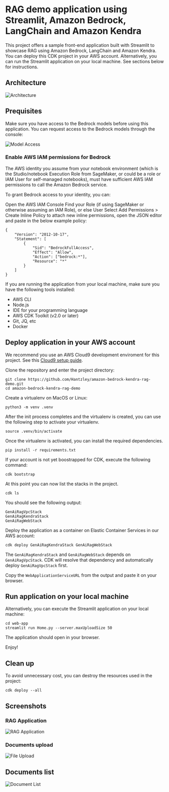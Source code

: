 
# RAG demo application using Streamlit, Amazon Bedrock, LangChain and Amazon Kendra

This project offers a sample front-end application built with Streamlit to showcase RAG using Amazon Bedrock, LangChain and Amazon Kendra. 
You can deploy this CDK project in your AWS account. Alternatively, you can run the Streamlit application on your local machine. 
See sections below for instructions.

## Architecture
![Architecture](./images/architecture.png)


## Prequisites

Make sure you have access to the Bedrock models before using this application. You can request access to the Bedrock models through the console:

![Model Access](./images/model-access.png)


### Enable AWS IAM permissions for Bedrock
The AWS identity you assume from your notebook environment (which is the Studio/notebook Execution Role from SageMaker, or could be a role or IAM User for self-managed notebooks), must have sufficient AWS IAM permissions to call the Amazon Bedrock service.

To grant Bedrock access to your identity, you can:

Open the AWS IAM Console
Find your Role (if using SageMaker or otherwise assuming an IAM Role), or else User
Select Add Permissions > Create Inline Policy to attach new inline permissions, open the JSON editor and paste in the below example policy:

```
{
    "Version": "2012-10-17",
    "Statement": [
        {
            "Sid": "BedrockFullAccess",
            "Effect": "Allow",
            "Action": ["bedrock:*"],
            "Resource": "*"
        }
    ]
}
```

If you are running the application from your local machine, make sure you have the following tools installed:
* AWS CLI
* Node.js
* IDE for your programming language
* AWS CDK Toolkit (v2.0 or later)
* Git, JQ, etc
* Docker

## Deploy application in your AWS account

We recommend you use an AWS Cloud9 development enviroment for this project. See this [Cloud9 setup guide](./cloud9.md).

Clone the repository and enter the project directory:

```
git clone https://github.com/Hantzley/amazon-bedrock-kendra-rag-demo.git
cd amazon-bedrock-kendra-rag-demo

```

Create a virtualenv on MacOS or Linux:

```
python3 -m venv .venv
```

After the init process completes and the virtualenv is created, you can use the following
step to activate your virtualenv.

```
source .venv/bin/activate
```


Once the virtualenv is activated, you can install the required dependencies.

```
pip install -r requirements.txt
```

If your account is not yet boostrapped for CDK, execute the following command:

```
cdk bootstrap
```

At this point you can now list the stacks in the project.

```
cdk ls
```
You should see the following output:

```
GenAiRagVpcStack
GenAiRagKendraStack
GenAiRagWebStack
```

Deploy the application as a container on Elastic Container Services in our AWS account:

```
cdk deploy GenAiRagKendraStack GenAiRagWebStack
```
The `GenAiRagKendraStack` and `GenAiRagWebStack` depends on `GenAiRagVpcStack`. CDK will resolve that dependency and automatically deploy `GenAiRagVpcStack` first.

Copy the `WebApplicationServiceURL` from the output and paste it on your browser.


## Run application on your local machine

Alternatively, you can execute the Streamlit application on your local machine:

```
cd web-app
streamlit run Home.py --server.maxUploadSize 50
```

The application should open in your browser.


Enjoy!


## Clean up

To avoid unnecessary cost, you can destroy the resources used in the project:

```
cdk deploy --all
```


## Screenshots

### RAG Application

![RAG Application](./images/rag-application.png)


### Documents upload

![File Upload](./images/file-upload.png)


## Documents list

![Document List](./images/documents-list.png)
